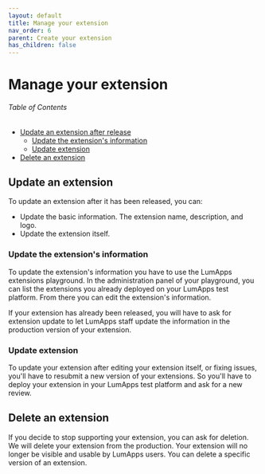 ```yaml
---
layout: default
title: Manage your extension
nav_order: 6
parent: Create your extension
has_children: false
---
```


# Manage your extension

<h6>Table of Contents</h6>

- [Update an extension after release](#update-an-extension-after-release)
  - [Update the extension's information](#update-the-extensions-information)
  - [Update extension](#update-extension)
- [Delete an extension](#delete-an-extension)


## Update an extension
To update an extension after it has been released, you can:
 - Update the basic information. The extension name, description, and logo.
 - Update the extension itself.

### Update the extension's information
To update the extension's information you have to use the LumApps extensions playground.
In the administration panel of your playground, you can list the extensions you already deployed on your LumApps test platform. From there you can edit the extension's information.

If your extension has already been released, you will have to ask for extension update to let LumApps staff update the information in the production version of your extension.

### Update extension
To update your extension after editing your extension itself, or fixing issues, you'll have to resubmit a new version of your extensions. So you'll have to deploy your extension in your LumApps test platform and ask for a new review.

## Delete an extension
If you decide to stop supporting your extension, you can ask for deletion. We will delete your extension from the production. Your extension will no longer be visible and usable by LumApps users.
You can delete a specific version of an extension.
